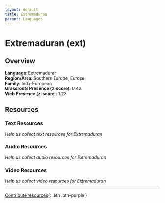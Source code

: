 ```yaml
---
layout: default
title: Extremaduran
parent: Languages
---
```


# Extremaduran (ext)

## Overview

**Language**: Extremaduran  
**Region/Area**: Southern Europe, Europe  
**Family**: Indo-European  
**Grassroots Presence (z-score)**: 0.42  
**Web Presence (z-score)**: 1.23  

## Resources

### Text Resources
*Help us collect text resources for Extremaduran*

### Audio Resources
*Help us collect audio resources for Extremaduran*

### Video Resources
*Help us collect video resources for Extremaduran*

---

[Contribute resources](https://forms.office.com/e/1SfLJx3u1r){: .btn .btn-purple }
